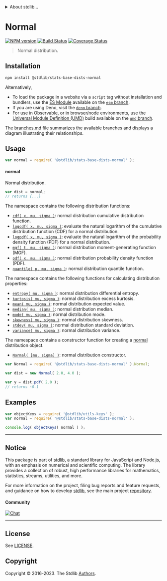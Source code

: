 <!--

@license Apache-2.0

Copyright (c) 2018 The Stdlib Authors.

Licensed under the Apache License, Version 2.0 (the "License");
you may not use this file except in compliance with the License.
You may obtain a copy of the License at

   http://www.apache.org/licenses/LICENSE-2.0

Unless required by applicable law or agreed to in writing, software
distributed under the License is distributed on an "AS IS" BASIS,
WITHOUT WARRANTIES OR CONDITIONS OF ANY KIND, either express or implied.
See the License for the specific language governing permissions and
limitations under the License.

-->


<details>
  <summary>
    About stdlib...
  </summary>
  <p>We believe in a future in which the web is a preferred environment for numerical computation. To help realize this future, we've built stdlib. stdlib is a standard library, with an emphasis on numerical and scientific computation, written in JavaScript (and C) for execution in browsers and in Node.js.</p>
  <p>The library is fully decomposable, being architected in such a way that you can swap out and mix and match APIs and functionality to cater to your exact preferences and use cases.</p>
  <p>When you use stdlib, you can be absolutely certain that you are using the most thorough, rigorous, well-written, studied, documented, tested, measured, and high-quality code out there.</p>
  <p>To join us in bringing numerical computing to the web, get started by checking us out on <a href="https://github.com/stdlib-js/stdlib">GitHub</a>, and please consider <a href="https://opencollective.com/stdlib">financially supporting stdlib</a>. We greatly appreciate your continued support!</p>
</details>

# Normal

[![NPM version][npm-image]][npm-url] [![Build Status][test-image]][test-url] [![Coverage Status][coverage-image]][coverage-url] <!-- [![dependencies][dependencies-image]][dependencies-url] -->

> Normal distribution.

<section class="installation">

## Installation

```bash
npm install @stdlib/stats-base-dists-normal
```

Alternatively,

-   To load the package in a website via a `script` tag without installation and bundlers, use the [ES Module][es-module] available on the [`esm` branch][esm-url].
-   If you are using Deno, visit the [`deno` branch][deno-url].
-   For use in Observable, or in browser/node environments, use the [Universal Module Definition (UMD)][umd] build available on the [`umd` branch][umd-url].

The [branches.md][branches-url] file summarizes the available branches and displays a diagram illustrating their relationships.

</section>

<section class="usage">

## Usage

```javascript
var normal = require( '@stdlib/stats-base-dists-normal' );
```

#### normal

Normal distribution.

```javascript
var dist = normal;
// returns {...}
```

The namespace contains the following distribution functions:

<!-- <toc pattern="*+(cdf|pdf|mgf|quantile)*"> -->

<div class="namespace-toc">

-   <span class="signature">[`cdf( x, mu, sigma )`][@stdlib/stats/base/dists/normal/cdf]</span><span class="delimiter">: </span><span class="description">normal distribution cumulative distribution function.</span>
-   <span class="signature">[`logcdf( x, mu, sigma )`][@stdlib/stats/base/dists/normal/logcdf]</span><span class="delimiter">: </span><span class="description">evaluate the natural logarithm of the cumulative distribution function (CDF) for a normal distribution.</span>
-   <span class="signature">[`logpdf( x, mu, sigma )`][@stdlib/stats/base/dists/normal/logpdf]</span><span class="delimiter">: </span><span class="description">evaluate the natural logarithm of the probability density function (PDF) for a normal distribution.</span>
-   <span class="signature">[`mgf( t, mu, sigma )`][@stdlib/stats/base/dists/normal/mgf]</span><span class="delimiter">: </span><span class="description">normal distribution moment-generating function (MGF).</span>
-   <span class="signature">[`pdf( x, mu, sigma )`][@stdlib/stats/base/dists/normal/pdf]</span><span class="delimiter">: </span><span class="description">normal distribution probability density function (PDF).</span>
-   <span class="signature">[`quantile( p, mu, sigma )`][@stdlib/stats/base/dists/normal/quantile]</span><span class="delimiter">: </span><span class="description">normal distribution quantile function.</span>

</div>

<!-- </toc> -->

The namespace contains the following functions for calculating distribution properties:

<!-- <toc pattern="*+(entropy|kurtosis|mean|median|mode|skewness|stdev|variance)*"> -->

<div class="namespace-toc">

-   <span class="signature">[`entropy( mu, sigma )`][@stdlib/stats/base/dists/normal/entropy]</span><span class="delimiter">: </span><span class="description">normal distribution differential entropy.</span>
-   <span class="signature">[`kurtosis( mu, sigma )`][@stdlib/stats/base/dists/normal/kurtosis]</span><span class="delimiter">: </span><span class="description">normal distribution excess kurtosis.</span>
-   <span class="signature">[`mean( mu, sigma )`][@stdlib/stats/base/dists/normal/mean]</span><span class="delimiter">: </span><span class="description">normal distribution expected value.</span>
-   <span class="signature">[`median( mu, sigma )`][@stdlib/stats/base/dists/normal/median]</span><span class="delimiter">: </span><span class="description">normal distribution median.</span>
-   <span class="signature">[`mode( mu, sigma )`][@stdlib/stats/base/dists/normal/mode]</span><span class="delimiter">: </span><span class="description">normal distribution mode.</span>
-   <span class="signature">[`skewness( mu, sigma )`][@stdlib/stats/base/dists/normal/skewness]</span><span class="delimiter">: </span><span class="description">normal distribution skewness.</span>
-   <span class="signature">[`stdev( mu, sigma )`][@stdlib/stats/base/dists/normal/stdev]</span><span class="delimiter">: </span><span class="description">normal distribution standard deviation.</span>
-   <span class="signature">[`variance( mu, sigma )`][@stdlib/stats/base/dists/normal/variance]</span><span class="delimiter">: </span><span class="description">normal distribution variance.</span>

</div>

<!-- </toc> -->

The namespace contains a constructor function for creating a [normal][normal-distribution] distribution object.

<!-- <toc pattern="*ctor*"> -->

<div class="namespace-toc">

-   <span class="signature">[`Normal( [mu, sigma] )`][@stdlib/stats/base/dists/normal/ctor]</span><span class="delimiter">: </span><span class="description">normal distribution constructor.</span>

</div>

<!-- </toc> -->

```javascript
var Normal = require( '@stdlib/stats-base-dists-normal' ).Normal;

var dist = new Normal( 2.0, 4.0 );

var y = dist.pdf( 2.0 );
// returns ~0.1
```

</section>

<!-- /.usage -->

<section class="examples">

## Examples

<!-- TODO: better examples -->

<!-- eslint no-undef: "error" -->

```javascript
var objectKeys = require( '@stdlib/utils-keys' );
var normal = require( '@stdlib/stats-base-dists-normal' );

console.log( objectKeys( normal ) );
```

</section>

<!-- /.examples -->

<!-- Section for related `stdlib` packages. Do not manually edit this section, as it is automatically populated. -->

<section class="related">

</section>

<!-- /.related -->

<!-- Section for all links. Make sure to keep an empty line after the `section` element and another before the `/section` close. -->


<section class="main-repo" >

* * *

## Notice

This package is part of [stdlib][stdlib], a standard library for JavaScript and Node.js, with an emphasis on numerical and scientific computing. The library provides a collection of robust, high performance libraries for mathematics, statistics, streams, utilities, and more.

For more information on the project, filing bug reports and feature requests, and guidance on how to develop [stdlib][stdlib], see the main project [repository][stdlib].

#### Community

[![Chat][chat-image]][chat-url]

---

## License

See [LICENSE][stdlib-license].


## Copyright

Copyright &copy; 2016-2023. The Stdlib [Authors][stdlib-authors].

</section>

<!-- /.stdlib -->

<!-- Section for all links. Make sure to keep an empty line after the `section` element and another before the `/section` close. -->

<section class="links">

[npm-image]: http://img.shields.io/npm/v/@stdlib/stats-base-dists-normal.svg
[npm-url]: https://npmjs.org/package/@stdlib/stats-base-dists-normal

[test-image]: https://github.com/stdlib-js/stats-base-dists-normal/actions/workflows/test.yml/badge.svg?branch=main
[test-url]: https://github.com/stdlib-js/stats-base-dists-normal/actions/workflows/test.yml?query=branch:main

[coverage-image]: https://img.shields.io/codecov/c/github/stdlib-js/stats-base-dists-normal/main.svg
[coverage-url]: https://codecov.io/github/stdlib-js/stats-base-dists-normal?branch=main

<!--

[dependencies-image]: https://img.shields.io/david/stdlib-js/stats-base-dists-normal.svg
[dependencies-url]: https://david-dm.org/stdlib-js/stats-base-dists-normal/main

-->

[chat-image]: https://img.shields.io/gitter/room/stdlib-js/stdlib.svg
[chat-url]: https://app.gitter.im/#/room/#stdlib-js_stdlib:gitter.im

[stdlib]: https://github.com/stdlib-js/stdlib

[stdlib-authors]: https://github.com/stdlib-js/stdlib/graphs/contributors

[umd]: https://github.com/umdjs/umd
[es-module]: https://developer.mozilla.org/en-US/docs/Web/JavaScript/Guide/Modules

[deno-url]: https://github.com/stdlib-js/stats-base-dists-normal/tree/deno
[umd-url]: https://github.com/stdlib-js/stats-base-dists-normal/tree/umd
[esm-url]: https://github.com/stdlib-js/stats-base-dists-normal/tree/esm
[branches-url]: https://github.com/stdlib-js/stats-base-dists-normal/blob/main/branches.md

[stdlib-license]: https://raw.githubusercontent.com/stdlib-js/stats-base-dists-normal/main/LICENSE

[normal-distribution]: https://en.wikipedia.org/wiki/Normal_distribution

<!-- <toc-links> -->

[@stdlib/stats/base/dists/normal/ctor]: https://github.com/stdlib-js/stats-base-dists-normal-ctor

[@stdlib/stats/base/dists/normal/entropy]: https://github.com/stdlib-js/stats-base-dists-normal-entropy

[@stdlib/stats/base/dists/normal/kurtosis]: https://github.com/stdlib-js/stats-base-dists-normal-kurtosis

[@stdlib/stats/base/dists/normal/mean]: https://github.com/stdlib-js/stats-base-dists-normal-mean

[@stdlib/stats/base/dists/normal/median]: https://github.com/stdlib-js/stats-base-dists-normal-median

[@stdlib/stats/base/dists/normal/mode]: https://github.com/stdlib-js/stats-base-dists-normal-mode

[@stdlib/stats/base/dists/normal/skewness]: https://github.com/stdlib-js/stats-base-dists-normal-skewness

[@stdlib/stats/base/dists/normal/stdev]: https://github.com/stdlib-js/stats-base-dists-normal-stdev

[@stdlib/stats/base/dists/normal/variance]: https://github.com/stdlib-js/stats-base-dists-normal-variance

[@stdlib/stats/base/dists/normal/cdf]: https://github.com/stdlib-js/stats-base-dists-normal-cdf

[@stdlib/stats/base/dists/normal/logcdf]: https://github.com/stdlib-js/stats-base-dists-normal-logcdf

[@stdlib/stats/base/dists/normal/logpdf]: https://github.com/stdlib-js/stats-base-dists-normal-logpdf

[@stdlib/stats/base/dists/normal/mgf]: https://github.com/stdlib-js/stats-base-dists-normal-mgf

[@stdlib/stats/base/dists/normal/pdf]: https://github.com/stdlib-js/stats-base-dists-normal-pdf

[@stdlib/stats/base/dists/normal/quantile]: https://github.com/stdlib-js/stats-base-dists-normal-quantile

<!-- </toc-links> -->

</section>

<!-- /.links -->
